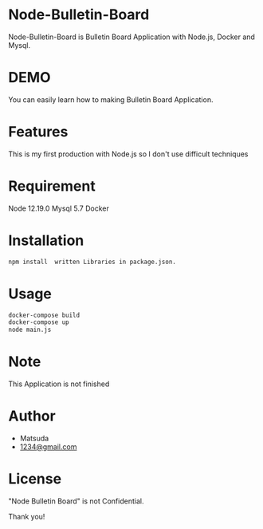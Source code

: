 # Node-Bulletin-Board

Node-Bulletin-Board is Bulletin Board Application with Node.js, Docker and Mysql.

# DEMO

You can easily learn how to making Bulletin Board Application.

# Features

This is my first production with Node.js so I don't use difficult techniques

# Requirement

Node 12.19.0
Mysql 5.7
Docker

# Installation

```bash
npm install  written Libraries in package.json.
```

# Usage

```bash
docker-compose build
docker-compose up
node main.js
```

# Note

This Application is not finished

# Author

- Matsuda
- 1234@gmail.com

# License

"Node Bulletin Board" is not Confidential.

Thank you!
